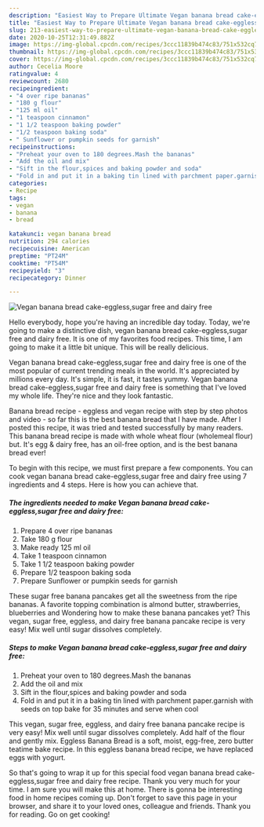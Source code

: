 ```yaml
---
description: "Easiest Way to Prepare Ultimate Vegan banana bread cake-eggless,sugar free and dairy free"
title: "Easiest Way to Prepare Ultimate Vegan banana bread cake-eggless,sugar free and dairy free"
slug: 213-easiest-way-to-prepare-ultimate-vegan-banana-bread-cake-eggless-sugar-free-and-dairy-free
date: 2020-10-25T12:31:49.882Z
image: https://img-global.cpcdn.com/recipes/3ccc11839b474c83/751x532cq70/vegan-banana-bread-cake-egglesssugar-free-and-dairy-free-recipe-main-photo.jpg
thumbnail: https://img-global.cpcdn.com/recipes/3ccc11839b474c83/751x532cq70/vegan-banana-bread-cake-egglesssugar-free-and-dairy-free-recipe-main-photo.jpg
cover: https://img-global.cpcdn.com/recipes/3ccc11839b474c83/751x532cq70/vegan-banana-bread-cake-egglesssugar-free-and-dairy-free-recipe-main-photo.jpg
author: Cecelia Moore
ratingvalue: 4
reviewcount: 2680
recipeingredient:
- "4 over ripe bananas"
- "180 g flour"
- "125 ml oil"
- "1 teaspoon cinnamon"
- "1 1/2 teaspoon baking powder"
- "1/2 teaspoon baking soda"
- " Sunflower or pumpkin seeds for garnish"
recipeinstructions:
- "Preheat your oven to 180 degrees.Mash the bananas"
- "Add the oil and mix"
- "Sift in the flour,spices and baking powder and soda"
- "Fold in and put it in a baking tin lined with parchment paper.garnish with seeds on top bake for 35 minutes and serve when cool"
categories:
- Recipe
tags:
- vegan
- banana
- bread

katakunci: vegan banana bread 
nutrition: 294 calories
recipecuisine: American
preptime: "PT24M"
cooktime: "PT54M"
recipeyield: "3"
recipecategory: Dinner

---
```



![Vegan banana bread cake-eggless,sugar free and dairy free](https://img-global.cpcdn.com/recipes/3ccc11839b474c83/751x532cq70/vegan-banana-bread-cake-egglesssugar-free-and-dairy-free-recipe-main-photo.jpg)

Hello everybody, hope you're having an incredible day today. Today, we're going to make a distinctive dish, vegan banana bread cake-eggless,sugar free and dairy free. It is one of my favorites food recipes. This time, I am going to make it a little bit unique. This will be really delicious.

Vegan banana bread cake-eggless,sugar free and dairy free is one of the most popular of current trending meals in the world. It's appreciated by millions every day. It's simple, it is fast, it tastes yummy. Vegan banana bread cake-eggless,sugar free and dairy free is something that I've loved my whole life. They're nice and they look fantastic.

Banana bread recipe - eggless and vegan recipe with step by step photos and video - so far this is the best banana bread that I have made. After I posted this recipe, it was tried and tested successfully by many readers. This banana bread recipe is made with whole wheat flour (wholemeal flour) but. It&#39;s egg &amp; dairy free, has an oil-free option, and is the best banana bread ever!


To begin with this recipe, we must first prepare a few components. You can cook vegan banana bread cake-eggless,sugar free and dairy free using 7 ingredients and 4 steps. Here is how you can achieve that.

<!--inarticleads1-->

##### The ingredients needed to make Vegan banana bread cake-eggless,sugar free and dairy free:

1. Prepare 4 over ripe bananas
1. Take 180 g flour
1. Make ready 125 ml oil
1. Take 1 teaspoon cinnamon
1. Take 1 1/2 teaspoon baking powder
1. Prepare 1/2 teaspoon baking soda
1. Prepare  Sunflower or pumpkin seeds for garnish


These sugar free banana pancakes get all the sweetness from the ripe bananas. A favorite topping combination is almond butter, strawberries, blueberries and Wondering how to make these banana pancakes yet? This vegan, sugar free, eggless, and dairy free banana pancake recipe is very easy! Mix well until sugar dissolves completely. 

<!--inarticleads2-->

##### Steps to make Vegan banana bread cake-eggless,sugar free and dairy free:

1. Preheat your oven to 180 degrees.Mash the bananas
1. Add the oil and mix
1. Sift in the flour,spices and baking powder and soda
1. Fold in and put it in a baking tin lined with parchment paper.garnish with seeds on top bake for 35 minutes and serve when cool


This vegan, sugar free, eggless, and dairy free banana pancake recipe is very easy! Mix well until sugar dissolves completely. Add half of the flour and gently mix. Eggless Banana Bread is a soft, moist, egg-free, zero butter teatime bake recipe. In this eggless banana bread recipe, we have replaced eggs with yogurt. 

So that's going to wrap it up for this special food vegan banana bread cake-eggless,sugar free and dairy free recipe. Thank you very much for your time. I am sure you will make this at home. There is gonna be interesting food in home recipes coming up. Don't forget to save this page in your browser, and share it to your loved ones, colleague and friends. Thank you for reading. Go on get cooking!
